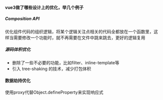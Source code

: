 #### vue3做了哪些设计上的优化，举几个例子

##### Composition API

优化组件代码的组织逻辑，将某个逻辑关注点相关的代码全都放在一个函数里，这样当需要修改一个功能时，就不再需要在文件中跳来跳去，更好的逻辑复用

##### 源码体积优化

- 删除了一些不必要的功能，比如filter、inline-template等
- 引入 tree-shaking 的技术，减少打包体积

#### 数据劫持优化

使用proxy代替Object.defineProperty来实现响应式





